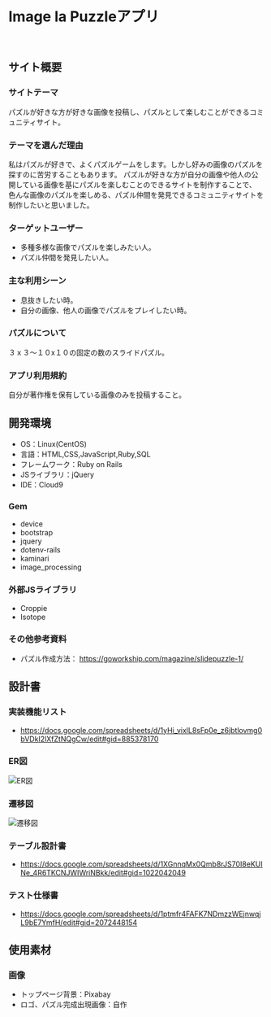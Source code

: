 # Image la Puzzleアプリ
​
## サイト概要

### サイトテーマ
パズルが好きな方が好きな画像を投稿し、パズルとして楽しむことができるコミュニティサイト。

### テーマを選んだ理由
私はパズルが好きで、よくパズルゲームをします。しかし好みの画像のパズルを探すのに苦労することもあります。
パズルが好きな方が自分の画像や他人の公開している画像を基にパズルを楽しむことのできるサイトを制作することで、
色んな画像のパズルを楽しめる、パズル仲間を発見できるコミュニティサイトを制作したいと思いました。

### ターゲットユーザー
- 多種多様な画像でパズルを楽しみたい人。
- パズル仲間を発見したい人。
​
### 主な利用シーン
- 息抜きしたい時。
- 自分の画像、他人の画像でパズルをプレイしたい時。

### パズルについて
３ｘ３～１０x１０の固定の数のスライドパズル。

### アプリ利用規約
自分が著作権を保有している画像のみを投稿すること。
​
## 開発環境
- OS：Linux(CentOS)
- 言語：HTML,CSS,JavaScript,Ruby,SQL
- フレームワーク：Ruby on Rails
- JSライブラリ：jQuery
- IDE：Cloud9

### Gem
- device
- bootstrap
- jquery
- dotenv-rails
- kaminari
- image_processing

### 外部JSライブラリ
- Croppie
- Isotope

### その他参考資料
- パズル作成方法： https://goworkship.com/magazine/slidepuzzle-1/

## 設計書

### 実装機能リスト
- https://docs.google.com/spreadsheets/d/1yHi_vixlL8sFp0e_z6jbtlovmg0bVDkI2lXfZtNQgCw/edit#gid=885378170

### ER図
![ER図](https://github.com/Y-NKYM/Image_the_Puzzle_App/assets/121099971/73ce5085-11fe-4203-828f-1a9253948b35)

### 遷移図
![遷移図](https://github.com/Y-NKYM/Image_the_Puzzle_App/assets/121099971/df0c288f-5621-45a7-9aae-d327f1f0fd67)

### テーブル設計書
- https://docs.google.com/spreadsheets/d/1XGnnqMx0Qmb8rJS70I8eKUINe_4R6TKCNJWIWriNBkk/edit#gid=1022042049

### テスト仕様書
- https://docs.google.com/spreadsheets/d/1ptmfr4FAFK7NDmzzWEjnwqjL9bE7YmfH/edit#gid=2072448154
​
## 使用素材

### 画像
- トップページ背景：Pixabay
- ロゴ、パズル完成出現画像：自作
